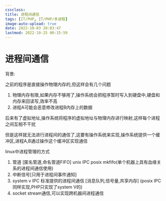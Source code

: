 ```yaml
---
cssclass:
title: 进程间通信
tags: [IT/PHP, IT/PHP/多进程]
image-auto-upload: true
date: 2022-10-03 20:03:47
lastmod: 2022-10-25 00:15:59
---
```

# 进程间通信

背景:

之前的程序是直接操作物理内存的,但这样会有几个问题

1.  物理内存有限,如果内存不够用了,操作系统会把程序暂时写入到硬盘中,硬盘和内存来回读写,效率不高
2.  进程A可能会恶意修改进程B内存上的数据

后来有了虚拟地址,操作系统将程序的虚拟地址与物理内存进行映射,这样每个进程之间互相不干扰

但是这样就无法进行进程间的通信了,这要有操作系统来实现,操作系统提供一个缓冲区,进程A,B通过操作这个缓冲区实现通信

linux中进程管理的方式

1.  管道 [匿名管道,命名管道FIFO] unix IPC posix mkfifo(单个机器上具有血缘关系的进程间通信使用)
2.  中断信号[只用于进程间事件通知]
3.  system v IPC 标准提供的进程间通信 [消息队列,信号量,共享内存] (posix IPC 同样实现,PHP只实现了system V的)
4.  socket stream通信,可以实现跨机器间进程通信

